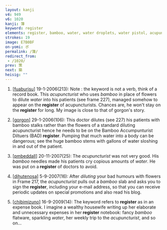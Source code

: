 ```yaml
---
layout: kanji
v4: 949
v6: 1020
kanji: 簿
keyword: register
elements: register, bamboo, water, water droplets, water pistol, acupuncturist, specialty, drop, ten, needle, rice field, brains, glue
strokes: 19
image: E7B0BF
on-yomi: ボ
permalink: /簿/
redirect_from:
 - /1020/
prev: 策
next: 築
heisig: ""
---
```


1) [<a href="http://kanji.koohii.com/profile/fuaburisu">fuaburisu</a>] 19-1-2006(213): Note : the keyword is not a verb, think of a record book. This <em>acupuncturist</em> who uses <em>bamboo</em> in place of flowers to dilute <em>water</em> into his patients (see frame 227), managed somehow to appear on the<strong> register</strong> of acupuncturists. Chances are, he won&#039;t stay on the<strong> register</strong> for long. My image is close to that of gorgon&#039;s story.

2) [<a href="http://kanji.koohii.com/profile/gorgon">gorgon</a>] 29-1-2006(106): This doctor dilutes (see 227) his patients with bamboo stalks rather than the flowers of a standard diluting acupuncturist hence he needs to be on the Bamboo Accumpunturist Diltuers (BAD)<strong> register</strong>. Pumping that much water into a body can be dangerous; see the huge bamboo stems with gallons of water sloshing in and out of the patient.

3) [<a href="http://kanji.koohii.com/profile/pmbeddall">pmbeddall</a>] 20-11-2007(25): The <em>acupuncturist</em> was not very good. His <em>bamboo</em> needles made his patients cry copious amounts of <em>water</em>. He was put on a<strong> register</strong> of doctors to avoid.

4) [<a href="http://kanji.koohii.com/profile/dihutenosa">dihutenosa</a>] 5-9-2007(16): After <em>diluting</em> your bad humours with flowers in Frame 217, the <em>acupuncturist</em> pulls out a <em>bamboo</em> slab and asks you to sign the<strong> register</strong>, including your e-mail address, so that you can receive periodic updates on special promotions and also read his blog.

5) [<a href="http://kanji.koohii.com/profile/chibimizuno">chibimizuno</a>] 16-9-2009(14): The keyword refers to<strong> register</strong> as in an expense book. I imagine a wealthy housewife writing up her elaborate and unnecessary expenses in her<strong> register</strong> notebook: fancy <em>bamboo</em> flatware, sparkling <em>water</em>, her weekly trip to the <em>acupuncturist</em>, and so on...

